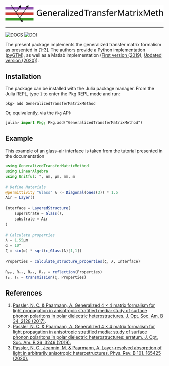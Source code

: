 ![header](./docs/src/assets/banner.svg)

---

[![DOCS](https://img.shields.io/badge/docs-GeneralizedTransferMatrixMethod.jl-blue?style=flat-square)](https://mtenders.github.io/GeneralizedTransferMatrixMethod.jl/)
[![DOI](https://img.shields.io/badge/DOI-10.5281%2Fzenodo.10654406-blue?style=flat-square)](https://doi.org/10.5281/zenodo.10654406)



The present package implements the generalized transfer matrix
formalism as presented in [[1-3](#References)]. The authors provide a Python
implementation ([pyGTM](https://github.com/pyMatJ/pyGTM)), as well as a Matlab
implementation ([First version (2019)](https://doi.org/10.5281/zenodo.601496),
[Updated version (2020)](https://zenodo.org/record/3648041)).


## Installation

The package can be installed with the Julia package manager.
From the Julia REPL, type `]` to enter the Pkg REPL mode and run:

```
pkg> add GeneralizedTransferMatrixMethod
```

Or, equivalently, via the `Pkg` API:

```julia
julia> import Pkg; Pkg.add("GeneralizedTransferMatrixMethod")
```

## Example

This example of an glass–air interface is taken from the tutorial presented in the documentation

```julia
using GeneralizedTransferMatrixMethod
using LinearAlgebra
using Unitful: °, nm, μm, mm, m

# Define Materials
@permittivity "Glass" λ -> Diagonal(ones(3)) * 1.5
Air = Layer()

Interface = LayeredStructure(
    superstrate = Glass(),
    substrate = Air
)

# Calculate properties
λ = 1.55μm
α = 10°
ζ = sin(α) * sqrt(ϵ_Glass(λ)[1,1])

Properties = calculate_structure_properties(ζ, λ, Interface)

Rₚₚ, Rₛₛ, Rₚₛ, Rₛₚ = reflection(Properties)
Tₚ, Tₛ = transmission(ζ, Properties)
```

## References
1. [Passler, N. C. & Paarmann, A. Generalized 4 × 4 matrix formalism for light
   propagation in anisotropic stratified media: study of surface phonon
   polaritons in polar dielectric heterostructures. J. Opt. Soc. Am. B 34, 2128
   (2017)](http://doi.org/10.1364/JOSAB.34.002128). 
2. [Passler, N. C. & Paarmann, A. Generalized 4 × 4 matrix formalism for light
   propagation in anisotropic stratified media: study of surface phonon
   polaritons in polar dielectric heterostructures: erratum. J. Opt. Soc. Am. B
   36, 3246 (2019).](http://doi.org/10.1364/JOSAB.36.003246) 
3. [Passler, N. C., Jeannin, M. & Paarmann, A. Layer-resolved absorption of
   light in arbitrarily anisotropic heterostructures. Phys. Rev. B 101, 165425
   (2020).](http://doi.org/10.1103/PhysRevB.101.165425) 
